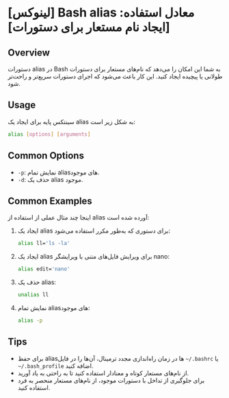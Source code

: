 # [لینوکس] Bash alias معادل استفاده: [ایجاد نام مستعار برای دستورات]

## Overview
دستورات alias در Bash به شما این امکان را می‌دهد که نام‌های مستعار برای دستورات طولانی یا پیچیده ایجاد کنید. این کار باعث می‌شود که اجرای دستورات سریع‌تر و راحت‌تر شود.

## Usage
سینتکس پایه برای ایجاد یک alias به شکل زیر است:

```bash
alias [options] [arguments]
```

## Common Options
- `-p`: نمایش تمام aliasهای موجود.
- `-d`: حذف یک alias موجود.

## Common Examples
اینجا چند مثال عملی از استفاده از alias آورده شده است:

1. ایجاد یک alias برای دستوری که به‌طور مکرر استفاده می‌شود:
   ```bash
   alias ll='ls -la'
   ```

2. ایجاد یک alias برای ویرایش فایل‌های متنی با ویرایشگر nano:
   ```bash
   alias edit='nano'
   ```

3. حذف یک alias:
   ```bash
   unalias ll
   ```

4. نمایش تمام aliasهای موجود:
   ```bash
   alias -p
   ```

## Tips
- برای حفظ aliasها در زمان راه‌اندازی مجدد ترمینال، آن‌ها را در فایل `~/.bashrc` یا `~/.bash_profile` اضافه کنید.
- از نام‌های مستعار کوتاه و معنادار استفاده کنید تا به راحتی به یاد آورید.
- برای جلوگیری از تداخل با دستورات موجود، از نام‌های مستعار منحصر به فرد استفاده کنید.